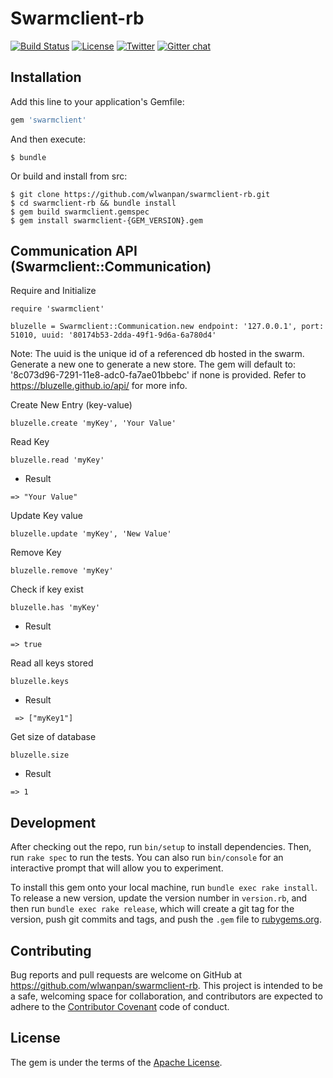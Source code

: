 # Swarmclient-rb

[![Build Status](https://api.travis-ci.org/wlwanpan/swarmclient-rb.png?branch=master)](https://travis-ci.org/wlwanpan/swarmclient-rb)
[![License](https://img.shields.io/badge/License-Apache%202.0-blue.svg)](https://opensource.org/licenses/Apache-2.0)
[![Twitter](https://img.shields.io/badge/twitter-@bluzelle-blue.svg?style=flat-square)](https://twitter.com/BluzelleHQ)
[![Gitter chat](https://img.shields.io/gitter/room/nwjs/nw.js.svg?style=flat-square)](https://gitter.im/bluzelle)

## Installation

Add this line to your application's Gemfile:

```ruby
gem 'swarmclient'
```

And then execute:

    $ bundle

Or build and install from src:

    $ git clone https://github.com/wlwanpan/swarmclient-rb.git
    $ cd swarmclient-rb && bundle install
    $ gem build swarmclient.gemspec
    $ gem install swarmclient-{GEM_VERSION}.gem

## Communication API (Swarmclient::Communication)

Require and Initialize
```
require 'swarmclient'

bluzelle = Swarmclient::Communication.new endpoint: '127.0.0.1', port: 51010, uuid: '80174b53-2dda-49f1-9d6a-6a780d4'
```

Note: The uuid is the unique id of a referenced db hosted in the swarm.
Generate a new one to generate a new store. The gem will default to:
'8c073d96-7291-11e8-adc0-fa7ae01bbebc' if none is provided.
Refer to https://bluzelle.github.io/api/ for more info.

Create New Entry (key-value)
```
bluzelle.create 'myKey', 'Your Value'
```

Read Key
```
bluzelle.read 'myKey'
```
- Result
```
=> "Your Value"
```

Update Key value
```
bluzelle.update 'myKey', 'New Value'
```

Remove Key
```
bluzelle.remove 'myKey'
```

Check if key exist
```
bluzelle.has 'myKey'
```
- Result
```
=> true
```

Read all keys stored
```
bluzelle.keys
```
- Result
```
 => ["myKey1"]
```

Get size of database
```
bluzelle.size
```
- Result
```
=> 1
```

## Development

After checking out the repo, run `bin/setup` to install dependencies. Then, run `rake spec` to run the tests. You can also run `bin/console` for an interactive prompt that will allow you to experiment.

To install this gem onto your local machine, run `bundle exec rake install`. To release a new version, update the version number in `version.rb`, and then run `bundle exec rake release`, which will create a git tag for the version, push git commits and tags, and push the `.gem` file to [rubygems.org](https://rubygems.org).

## Contributing

Bug reports and pull requests are welcome on GitHub at https://github.com/wlwanpan/swarmclient-rb. This project is intended to be a safe, welcoming space for collaboration, and contributors are expected to adhere to the [Contributor Covenant](http://contributor-covenant.org) code of conduct.

## License

The gem is under the terms of the [Apache License](http://www.apache.org/licenses/).
